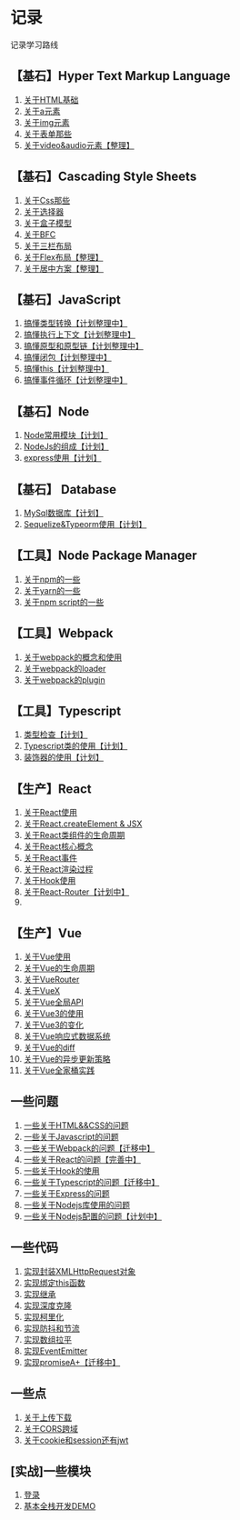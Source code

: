 # 记录

记录学习路线

## 【基石】Hyper Text Markup Language

1. [关于HTML基础](https://github.com/JuneJH/blog/issues/27)
2. [关于a元素](https://github.com/JuneJH/blog/issues/28)
3. [关于img元素](https://github.com/JuneJH/blog/issues/29)
4. [关于表单那些](https://github.com/JuneJH/blog/issues/30)
5. [关于video&audio元素【整理】]()
 
 
## 【基石】Cascading Style Sheets 

1. [关于Css那些](https://github.com/JuneJH/blog/issues/31)<br>
2. [关于选择器](https://github.com/JuneJH/blog/issues/32)<br>
3. [关于盒子模型](https://github.com/JuneJH/blog/issues/33)<br>
4. [关于BFC](https://github.com/JuneJH/blog/issues/34)<br>
5. [关于三栏布局](https://github.com/JuneJH/blog/issues/19)<br>
6. [关于Flex布局【整理】]()<br>
7. [关于居中方案【整理】]()<br>

 
## 【基石】JavaScript

1. [搞懂类型转换【计划整理中】](https://github.com/JuneJH/blog/issues/7)<br>
2. [搞懂执行上下文【计划整理中】](https://github.com/JuneJH/blog/issues/7)<br>
3. [搞懂原型和原型链【计划整理中】](https://github.com/JuneJH/blog/issues/7)<br>
4. [搞懂闭包【计划整理中】](https://github.com/JuneJH/blog/issues/7)<br>
5. [搞懂this【计划整理中】](https://github.com/JuneJH/blog/issues/7)<br>
6. [搞懂事件循环【计划整理中】](https://github.com/JuneJH/blog/issues/7)<br>

## 【基石】Node 

1. [Node常用模块【计划】]()<br>
2. [NodeJs的组成【计划】]()<br>
3. [express使用【计划】]()<br>

## 【基石】 Database

1. [MySql数据库【计划】]()<br>
2. [Sequelize&Typeorm使用【计划】]()<br>


## 【工具】Node Package Manager

1. [关于npm的一些]()<br>
2. [关于yarn的一些]()<br>
3. [关于npm script的一些]()<br>


## 【工具】Webpack

1. [关于webpack的概念和使用]()<br>
2. [关于webpack的loader]()<br>
3. [关于webpack的plugin]()<br>


## 【工具】Typescript

1. [类型检查【计划】]()<br>
2. [Typescript类的使用【计划】]()<br>
3. [装饰器的使用【计划】]()<br>



## 【生产】React

1. [关于React使用](https://github.com/JuneJH/blog/issues/35)<br>
2. [关于React.createElement & JSX](https://github.com/JuneJH/blog/issues/37)<br>
3. [关于React类组件的生命周期](https://github.com/JuneJH/blog/issues/38)<br>
4. [关于React核心概念](https://github.com/JuneJH/blog/issues/40)<br>
5. [关于React事件](https://github.com/JuneJH/blog/issues/41)<br>
6. [关于React渲染过程](https://github.com/JuneJH/blog/issues/42)
7. [关于Hook使用](https://github.com/JuneJH/blog/issues/36)<br>
8. [关于React-Router【计划中】]()<br>
9.

## 【生产】Vue

1. [关于Vue使用](https://github.com/JuneJH/blog/issues/43)<br>
2. [关于Vue的生命周期](https://github.com/JuneJH/blog/issues/44)<br>
3. [关于VueRouter](https://github.com/JuneJH/blog/issues/45)<br>
4. [关于VueX](https://github.com/JuneJH/blog/issues/46)<br>
5. [关于Vue全局API](https://github.com/JuneJH/blog/issues/47)<br>
6. [关于Vue3的使用](https://github.com/JuneJH/blog/issues/48)<br>
7. [关于Vue3的变化](https://github.com/JuneJH/blog/issues/49)<br>
8. [关于Vue响应式数据系统](https://github.com/JuneJH/blog/issues/50)<br>
9. [关于Vue的diff](https://github.com/JuneJH/blog/issues/51)<br>
10. [关于Vue的异步更新策略](https://github.com/JuneJH/blog/issues/52)<br>
11. [关于Vue全家桶实践](https://github.com/JuneJH/blog/issues/53)<br>


## 一些问题

1. [一些关于HTML&&CSS的问题](https://github.com/JuneJH/blog/issues/1)<br>
2. [一些关于Javascript的问题](https://github.com/JuneJH/blog/issues/6)<br>
3. [一些关于Webpack的问题【迁移中】](https://github.com/JuneJH/blog/issues/7)<br>
4. [一些关于React的问题【完善中】](https://github.com/JuneJH/blog/issues/8)<br>
5. [一些关于Hook的使用](https://github.com/JuneJH/blog/issues/16)<br>
6. [一些关于Typescript的问题【迁移中】](https://github.com/JuneJH/blog/issues/9)<br>
7. [一些关于Express的问题](https://github.com/JuneJH/blog/issues/11)<br>
8. [一些关于Nodejs库使用的问题](https://github.com/JuneJH/blog/issues/12)<br>
9. [一些关于Nodejs配置的问题【计划中】](https://github.com/JuneJH/blog/issues/13)<br>

## 一些代码

1. [实现封装XMLHttpRequest对象](https://github.com/JuneJH/blog/issues/18)<br>
2. [实现绑定this函数](https://github.com/JuneJH/blog/issues/20)<br>
3. [实现继承](https://github.com/JuneJH/blog/issues/26)<br>
4. [实现深度克隆](https://github.com/JuneJH/blog/issues/22)<br>
5. [实现柯里化](https://github.com/JuneJH/blog/issues/23)<br>
6. [实现防抖和节流](https://github.com/JuneJH/blog/issues/21)<br>
7. [实现数组拉平](https://github.com/JuneJH/blog/issues/24)<br>
8. [实现EventEmitter](https://github.com/JuneJH/blog/issues/25)<br>
9. [实现promiseA+【迁移中】](https://github.com/JuneJH/blog/issues/7)<br>




## 一些点

1. [关于上传下载](https://github.com/JuneJH/blog/issues/10)<br>
2. [关于CORS跨域](https://github.com/JuneJH/blog/issues/14)<br>
3. [关于cookie和session还有jwt](https://github.com/JuneJH/blog/issues/17)<br>

   
## [实战]一些模块

1. [登录](https://github.com/JuneJH/blog/issues/15)<br>
2. [基本全栈开发DEMO](https://github.com/JuneJH/blog/issues/39)<br>




